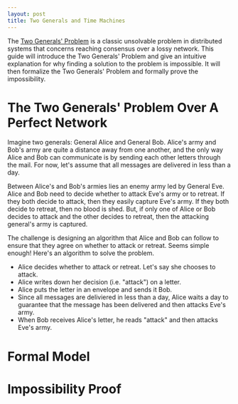 ```yaml
---
layout: post
title: Two Generals and Time Machines
---
```


The [Two Generals' Problem][wiki] is a classic unsolvable problem in distributed
systems that concerns reaching consensus over a lossy network. This guide will
introduce the Two Generals' Problem and give an intuitive explanation for why
finding a solution to the problem is impossible. It will then formalize the Two
Generals' Problem and formally prove the impossibility.

# The Two Generals' Problem Over A Perfect Network #
Imagine two generals: General Alice and General Bob. Alice's army and Bob's
army are quite a distance away from one another, and the only way Alice and Bob
can communicate is by sending each other letters through the mail. For now,
let's assume that all messages are delivered in less than a day.

Between Alice's and Bob's armies lies an enemy army led by General Eve. Alice
and Bob need to decide whether to attack Eve's army or to retreat. If they
both decide to attack, then they easily capture Eve's army. If they both decide
to retreat, then no blood is shed. But, if only one of Alice or Bob decides to
attack and the other decides to retreat, then the attacking general's army is
captured.  

The challenge is designing an algorithm that Alice and Bob can follow to ensure
that they agree on whether to attack or retreat. Seems simple enough! Here's an
algorithm to solve the problem. 

- Alice decides whether to attack or retreat. Let's say she chooses to attack.
- Alice writes down her decision (i.e. "attack") on a letter.
- Alice puts the letter in an envelope and sends it Bob.
- Since all messages are deliviered in less than a day, Alice waits a day to
  guarantee that the message has been delivered and then attacks Eve's army. 
- When Bob receives Alice's letter, he reads "attack" and then attacks Eve's
  army.


# Formal Model #
# Impossibility Proof #

[wiki]:       http://en.wikipedia.org/wiki/Two_Generals'_Problem
[yale-notes]: http://cs-www.cs.yale.edu/homes/aspnes/classes/465/notes.pdf

<script type="text/javascript" src="http://cdn.mathjax.org/mathjax/latest/MathJax.js?config=TeX-AMS-MML_HTMLorMML"></script>
<script type="text/javascript">
MathJax.Hub.Config({
    tex2jax: {
        inlineMath: [['$','$'], ['$','$']],
        processEscapes: true
    }
});
</script>
